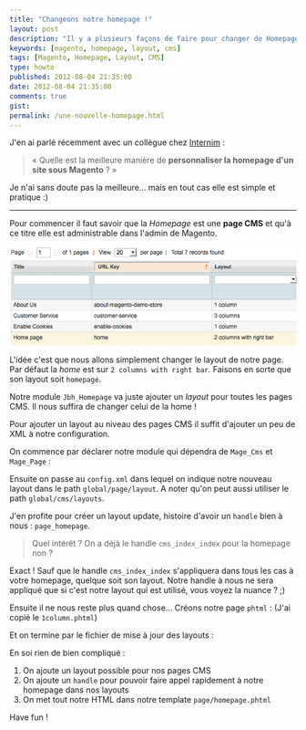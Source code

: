 ```yaml
---
title: "Changeons notre homepage !"
layout: post
description: "Il y a plusieurs façons de faire pour changer de Homepage, en voici une !"
keywords: [magento, homepage, layout, cms]
tags: [Magento, Homepage, Layout, CMS]
type: howto
published: 2012-08-04 21:35:00
date: 2012-08-04 21:35:00
comments: true
gist:
permalink: /une-nouvelle-homepage.html
---
```


J'en ai parlé récemment avec un collègue chez [Internim][internim] :

> « Quelle est la meilleure manière de **personnaliser la homepage d'un site sous Magento** ? »

Je n'ai sans doute pas la meilleure... mais en tout cas elle est simple et pratique :)

<!-- more start -->

<hr />

Pour commencer il faut savoir que la _Homepage_ est une **page CMS** et qu'à ce titre elle est administrable dans l'admin de Magento.

![La Homepage dans les pages CMS][homepage_cms]

L'idée c'est que nous allons simplement changer le layout de notre page. Par défaut la _home_ est sur `2 columns with right bar`. Faisons en sorte que son layout soit `homepage`.

Notre module `Jbh_Homepage` va juste ajouter un _layout_ pour toutes les pages CMS. Il nous suffira de changer celui de la home !

Pour ajouter un layout au niveau des pages CMS il suffit d'ajouter un peu de XML à notre configuration.

On commence par déclarer notre module qui dépendra de `Mage_Cms` et `Mage_Page` :

<script src="http://gist-it.appspot.com/github/jacquesbh/jbh_homepage/raw/master/app/etc/modules/Jbh_Homepage.xml"></script>

Ensuite on passe au `config.xml` dans lequel on indique notre nouveau layout dans le path `global/page/layout`.
A noter qu'on peut aussi utiliser le path `global/cms/layouts`.

J'en profite pour créer un layout update, histoire d'avoir un `handle` bien à nous : `page_homepage`.

> Quel intérêt ? On a déjà le handle `cms_index_index` pour la homepage non ?

Exact ! Sauf que le handle `cms_index_index` s'appliquera dans tous les cas à votre homepage, quelque soit son layout.
Notre handle à nous ne sera appliqué que si c'est notre layout qui est utilisé, vous voyez la nuance ? ;)

<script src="http://gist-it.appspot.com/github/jacquesbh/jbh_homepage/raw/master/app/code/community/Jbh/Homepage/etc/config.xml"></script>

Ensuite il ne nous reste plus quand chose... Créons notre page `phtml` : (J'ai copié le `1column.phtml`)

<script src="http://gist-it.appspot.com/github/jacquesbh/jbh_homepage/raw/master/app/design/frontend/base/default/template/page/homepage.phtml"></script>

Et on termine par le fichier de mise à jour des layouts :

<script src="http://gist-it.appspot.com/github/jacquesbh/jbh_homepage/raw/master/app/design/frontend/base/default/layout/jbh_homepage.xml"></script>

En soi rien de bien compliqué :

1. On ajoute un layout possible pour nos pages CMS
2. On ajoute un `handle` pour pouvoir faire appel rapidement à notre homepage dans nos layouts
3. On met tout notre HTML dans notre template `page/homepage.phtml`

Have fun !


<!-- more end -->

[internim]: http://www.internim.com "Créateur de solutions OpenSource"

[homepage_cms]: images/posts/une-nouvelle-home/homepage_cms.png "La homepage dans la liste des pages CMS en admin"
